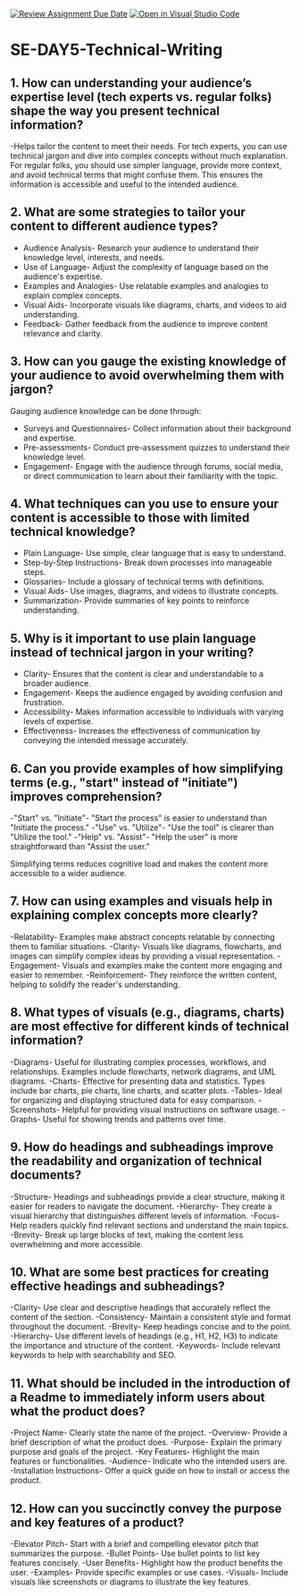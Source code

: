 [![Review Assignment Due Date](https://classroom.github.com/assets/deadline-readme-button-22041afd0340ce965d47ae6ef1cefeee28c7c493a6346c4f15d667ab976d596c.svg)](https://classroom.github.com/a/zsAR-pyY)
[![Open in Visual Studio Code](https://classroom.github.com/assets/open-in-vscode-2e0aaae1b6195c2367325f4f02e2d04e9abb55f0b24a779b69b11b9e10269abc.svg)](https://classroom.github.com/online_ide?assignment_repo_id=18518343&assignment_repo_type=AssignmentRepo)
# SE-DAY5-Technical-Writing
## 1. How can understanding your audience’s expertise level (tech experts vs. regular folks) shape the way you present technical information?
-Helps tailor the content to meet their needs. For tech experts, you can use technical jargon and dive into complex concepts without much explanation. For regular folks, you should use simpler language, provide more context, and avoid technical terms that might confuse them. This ensures the information is accessible and useful to the intended audience.

## 2. What are some strategies to tailor your content to different audience types?
- Audience Analysis- Research your audience to understand their knowledge level, interests, and needs.
- Use of Language- Adjust the complexity of language based on the audience's expertise.
- Examples and Analogies- Use relatable examples and analogies to explain complex concepts.
- Visual Aids- Incorporate visuals like diagrams, charts, and videos to aid understanding.
- Feedback- Gather feedback from the audience to improve content relevance and clarity.

## 3. How can you gauge the existing knowledge of your audience to avoid overwhelming them with jargon?
Gauging audience knowledge can be done through:
- Surveys and Questionnaires- Collect information about their background and expertise.
- Pre-assessments- Conduct pre-assessment quizzes to understand their knowledge level.
- Engagement- Engage with the audience through forums, social media, or direct communication to learn about their familiarity with the 
  topic.

## 4. What techniques can you use to ensure your content is accessible to those with limited technical knowledge?
- Plain Language- Use simple, clear language that is easy to understand.
- Step-by-Step Instructions- Break down processes into manageable steps.
- Glossaries- Include a glossary of technical terms with definitions.
- Visual Aids- Use images, diagrams, and videos to illustrate concepts.
- Summarization- Provide summaries of key points to reinforce understanding.


## 5. Why is it important to use plain language instead of technical jargon in your writing?
- Clarity- Ensures that the content is clear and understandable to a broader audience.
- Engagement- Keeps the audience engaged by avoiding confusion and frustration.
- Accessibility- Makes information accessible to individuals with varying levels of expertise.
- Effectiveness- Increases the effectiveness of communication by conveying the intended message accurately.

## 6. Can you provide examples of how simplifying terms (e.g., "start" instead of "initiate") improves comprehension?
-"Start" vs. "Initiate"- "Start the process" is easier to understand than "Initiate the process."
-"Use" vs. "Utilize"- "Use the tool" is clearer than "Utilize the tool."
-"Help" vs. "Assist"- "Help the user" is more straightforward than "Assist the user."

Simplifying terms reduces cognitive load and makes the content more accessible to a wider audience.

## 7. How can using examples and visuals help in explaining complex concepts more clearly?
-Relatability- Examples make abstract concepts relatable by connecting them to familiar situations.
-Clarity- Visuals like diagrams, flowcharts, and images can simplify complex ideas by providing a visual representation.
-Engagement- Visuals and examples make the content more engaging and easier to remember.
-Reinforcement- They reinforce the written content, helping to solidify the reader's understanding.

## 8. What types of visuals (e.g., diagrams, charts) are most effective for different kinds of technical information?
-Diagrams- Useful for illustrating complex processes, workflows, and relationships. Examples include flowcharts, network diagrams, and 
 UML diagrams.
-Charts- Effective for presenting data and statistics. Types include bar charts, pie charts, line charts, and scatter plots.
-Tables- Ideal for organizing and displaying structured data for easy comparison.
-Screenshots- Helpful for providing visual instructions on software usage.
-Graphs- Useful for showing trends and patterns over time.

## 9. How do headings and subheadings improve the readability and organization of technical documents?
-Structure- Headings and subheadings provide a clear structure, making it easier for readers to navigate the document.
-Hierarchy- They create a visual hierarchy that distinguishes different levels of information.
-Focus- Help readers quickly find relevant sections and understand the main topics.
-Brevity- Break up large blocks of text, making the content less overwhelming and more accessible.


## 10. What are some best practices for creating effective headings and subheadings?
-Clarity- Use clear and descriptive headings that accurately reflect the content of the section.
-Consistency- Maintain a consistent style and format throughout the document.
-Brevity- Keep headings concise and to the point.
-Hierarchy- Use different levels of headings (e.g., H1, H2, H3) to indicate the importance and structure of the content.
-Keywords- Include relevant keywords to help with searchability and SEO.


## 11. What should be included in the introduction of a Readme to immediately inform users about what the product does?
-Project Name- Clearly state the name of the project.
-Overview- Provide a brief description of what the product does.
-Purpose- Explain the primary purpose and goals of the project.
-Key Features- Highlight the main features or functionalities.
-Audience- Indicate who the intended users are.
-Installation Instructions- Offer a quick guide on how to install or access the product.


## 12. How can you succinctly convey the purpose and key features of a product?
-Elevator Pitch- Start with a brief and compelling elevator pitch that summarizes the purpose.
-Bullet Points- Use bullet points to list key features concisely.
-User Benefits- Highlight how the product benefits the user.
-Examples- Provide specific examples or use cases.
-Visuals- Include visuals like screenshots or diagrams to illustrate the key features.


